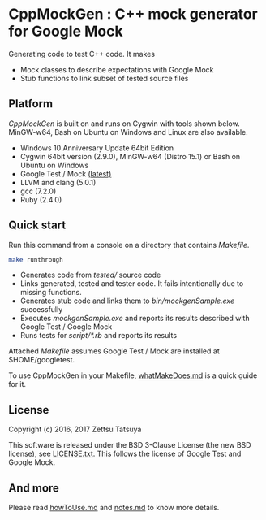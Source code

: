 # CppMockGen : C++ mock generator for Google Mock

Generating code to test C++ code. It makes
* Mock classes to describe expectations with Google Mock
* Stub functions to link subset of tested source files

## Platform

_CppMockGen_ is built on and runs on Cygwin with tools shown
below. MinGW-w64, Bash on Ubuntu on Windows and Linux are also available.

* Windows 10 Anniversary Update 64bit Edition
* Cygwin 64bit version (2.9.0), MinGW-w64 (Distro 15.1) or Bash on Ubuntu on Windows
* Google Test / Mock [(latest)](https://github.com/google/googletest)
* LLVM and clang (5.0.1)
* gcc (7.2.0)
* Ruby (2.4.0)

## Quick start

Run this command from a console on a directory that contains _Makefile_.

```bash
make runthrough
```

* Generates code from _tested/_ source code
* Links generated, tested and tester code. It fails intentionally due
  to missing functions.
* Generates stub code and links them to _bin/mockgenSample.exe_
  successfully
* Executes _mockgenSample.exe_ and reports its results described with
  Google Test / Google Mock
* Runs tests for _script/*.rb_ and reports its results

Attached _Makefile_ assumes Google Test / Mock are installed at $HOME/googletest.

To use CppMockGen in your Makefile, [whatMakeDoes.md](whatMakeDoes.md)
is a quick guide for it.

## License

Copyright (c) 2016, 2017 Zettsu Tatsuya

This software is released under the BSD 3-Clause License (the new BSD
license), see [LICENSE.txt](LICENSE.txt). This follows the license of
Google Test and Google Mock.

## And more

Please read [howToUse.md](howToUse.md) and [notes.md](notes.md) to know more details.
